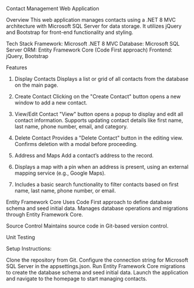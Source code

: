 Contact Management Web Application

Overview
This web application manages contacts using a .NET 8 MVC architecture with Microsoft SQL Server for data storage. It utilizes jQuery and Bootstrap for front-end functionality and styling.

Tech Stack
Framework: Microsoft .NET 8 MVC
Database: Microsoft SQL Server
ORM: Entity Framework Core (Code First approach)
Frontend: jQuery, Bootstrap

Features
1. Display Contacts
Displays a list or grid of all contacts from the database on the main page.

2. Create Contact
Clicking on the "Create Contact" button opens a new window to add a new contact.

3. View/Edit Contact
"View" button opens a popup to display and edit all contact information.
Supports updating contact details like first name, last name, phone number, email, and category.

4. Delete Contact
Provides a "Delete Contact" button in the editing view.
Confirms deletion with a modal before proceeding.

5. Address and Maps
Add a contact’s address to the record.

6. Displays a map with a pin when an address is present, using an external mapping service (e.g., Google Maps).

7. Includes a basic search functionality to filter contacts based on first name, last name, phone number, or email.

Entity Framework Core
Uses Code First approach to define database schema and seed initial data.
Manages database operations and migrations through Entity Framework Core.

Source Control
Maintains source code in Git-based version control.

Unit Testing

Setup Instructions:

Clone the repository from Git.
Configure the connection string for Microsoft SQL Server in the appsettings.json.
Run Entity Framework Core migrations to create the database schema and seed initial data.
Launch the application and navigate to the homepage to start managing contacts.
